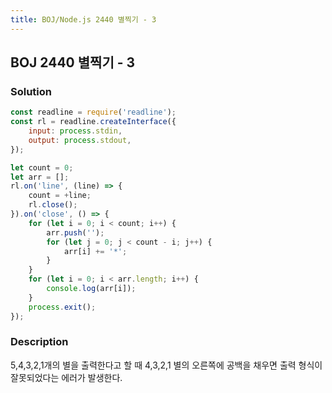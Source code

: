 ```yaml
---
title: BOJ/Node.js 2440 별찍기 - 3
---
```


## BOJ 2440 별찍기 - 3

### Solution

```javascript
const readline = require('readline');
const rl = readline.createInterface({
    input: process.stdin,
    output: process.stdout,
});

let count = 0;
let arr = [];
rl.on('line', (line) => {
    count = +line;
    rl.close();
}).on('close', () => {
    for (let i = 0; i < count; i++) {
        arr.push('');
        for (let j = 0; j < count - i; j++) {
            arr[i] += '*';
        }
    }
    for (let i = 0; i < arr.length; i++) {
        console.log(arr[i]);
    }
    process.exit();
});
```

### Description

5,4,3,2,1개의 별을 출력한다고 할 때 4,3,2,1 별의 오른쪽에 공백을 채우면 출력 형식이 잘못되었다는 에러가 발생한다.
